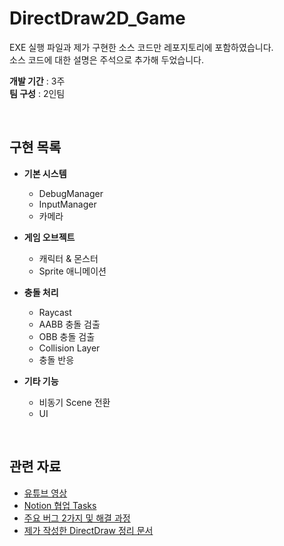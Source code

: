 # DirectDraw2D_Game

EXE 실행 파일과 제가 구현한 소스 코드만 레포지토리에 포함하였습니다.  
소스 코드에 대한 설명은 주석으로 추가해 두었습니다.  

**개발 기간** : 3주  
**팀 구성** : 2인팀

<br>

## 구현 목록

- **기본 시스템**
  - DebugManager
  - InputManager
  - 카메라

- **게임 오브젝트**
  - 캐릭터 & 몬스터
  - Sprite 애니메이션

- **충돌 처리**
  - Raycast
  - AABB 충돌 검출
  - OBB 충돌 검출
  - Collision Layer
  - 충돌 반응

- **기타 기능**
  - 비동기 Scene 전환
  - UI

<br>

## 관련 자료

- [유튜브 영상](https://youtu.be/iQB3RYAKHIA?si=Pz4x_eIdLN7srZDO)
- [Notion 협업 Tasks](https://shrub-syzygy-318.notion.site/19f325f2d2b280b6a45ec73c74edda11?v=19f325f2d2b280229681000c7a001518)
- [주요 버그 2가지 및 해결 과정](https://shrub-syzygy-318.notion.site/1a9325f2d2b2809e85fae47917b4fcf8)
- [제가 작성한 DirectDraw 정리 문서](https://wandering-rumba-865.notion.site/DirectDraw-197aba645d3280978479fd0b73652cac)
